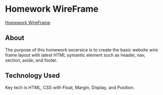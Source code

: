 # Homework WireFrame

[Homework WireFrame](https://tvn9.github.io/hw-wireframe/)

## About

The purpose of this homework excersice is to create the basic website wire frame layout with latest HTML symantic element such as header, nav, section, aside, and footer.

## Technology Used
Key tech is HTML, CSS with Float, Margin, Display, and Position.
